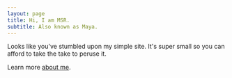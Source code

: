 ```yaml
---
layout: page
title: Hi, I am MSR.
subtitle: Also known as Maya.
---
```


Looks like you've stumbled upon my simple site. It's super small so you can afford to take the take to peruse it.

Learn more [about me](/about).

